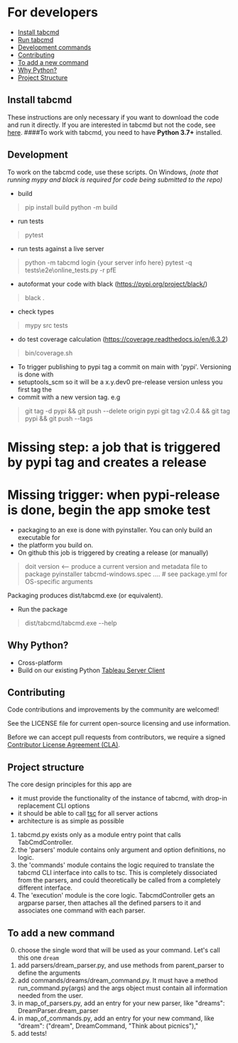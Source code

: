 
# For developers
* [Install tabcmd](#install-tabcmd)
* [Run tabcmd](#run-tabcmd)
* [Development commands](#development-commands)
* [Contributing](#contributing)
* [To add a new command](#to-add-a-new-command)
* [Why Python\?](#why-python)
* [Project Structure](#project-structure)



## Install tabcmd
These instructions are only necessary if you want to download the code and run it directly. If you are interested in tabcmd but not the code, see [here](Readme.md).
####To work with tabcmd, you need to have **Python 3.7+** installed.

### 



## Development

To work on the tabcmd code, use these scripts. On Windows, 
_(note that running mypy and black is required for code being submitted to the repo)_

- build
> pip install build
> python -m build
- run tests
> pytest
- run tests against a live server
> python -m tabcmd login {your server info here}
> pytest -q tests\e2e\online_tests.py -r pfE
- autoformat your code with black (https://pypi.org/project/black/)
> black .
- check types 
> mypy src tests
- do test coverage calculation (https://coverage.readthedocs.io/en/6.3.2)
> bin/coverage.sh

- To trigger publishing to pypi tag a commit on main with 'pypi'. Versioning is done with 
- setuptools_scm so it will be a x.y.dev0 pre-release version unless you first tag the 
- commit with a new version tag. e.g
> git tag -d pypi && git push --delete origin pypi
> git tag v2.0.4 && git tag pypi && git push --tags

# Missing step: a job that is triggered by pypi tag and creates a release
# Missing trigger: when pypi-release is done, begin the app smoke test

- packaging to an exe is done with pyinstaller. You can only build an executable for 
- the platform you build on.
- On github this job is triggered by creating a release (or manually)
> doit version <-- produce a current version and metadata file to package
> pyinstaller tabcmd-windows.spec ....  # see package.yml for OS-specific arguments

 Packaging produces dist/tabcmd.exe (or equivalent). 
- Run the package
> dist/tabcmd/tabcmd.exe --help


## Why Python?

* Cross-platform
* Build on our existing Python [Tableau Server Client](https://github.com/tableau/server-client-python/)


## Contributing

Code contributions and improvements by the community are welcomed!

See the LICENSE file for current open-source licensing and use information. 

Before we can accept pull requests from contributors, we require a signed [Contributor License Agreement (CLA)](http://tableau.github.io/contributing.html).


## Project structure
The core design principles for this app are
- it must provide the functionality  of the instance of tabcmd, with drop-in replacement CLI options
- it should be able to call [tsc](https://github.com/tableau/server-client-python/) for all server actions
- architecture is as simple as possible

1. tabcmd.py exists only as a module entry point that calls TabCmdController.
2. the 'parsers' module contains only argument and option definitions, no logic.
3. the 'commands' module contains the logic required to translate the tabcmd CLI interface into calls to tsc. This is completely dissociated from the parsers, and could theoretically be called from a completely different interface.
4. The 'execution' module is the core logic. TabcmdController gets an argparse parser, then attaches all the defined parsers to it and associates one command with each parser.

## To add a new command
0. choose the single word that will be used as your command. Let's call this one `dream`
1. add parsers/dream_parser.py, and use methods from parent_parser to define the arguments
2. add commands/dreams/dream_command.py. It must have a method run_command.py(args) and the args object must contain all information needed from the user.
3. in map_of_parsers.py, add an entry for your new parser, like "dreams": DreamParser.dream_parser
4. in map_of_commands.py, add an entry for your new command, like "dream": ("dream", DreamCommand, "Think about picnics"),"
5. add tests! 


